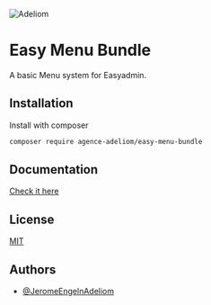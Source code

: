 
![Adeliom](https://adeliom.com/public/uploads/2017/09/Adeliom_logo.png)

# Easy Menu Bundle

A basic Menu system for Easyadmin.

## Installation

Install with composer

```bash
composer require agence-adeliom/easy-menu-bundle
```

## Documentation

[Check it here](doc/index.md)

## License

[MIT](https://choosealicense.com/licenses/mit/)


## Authors

- [@JeromeEngelnAdeliom](https://github.com/JeromeEngelnAdeliom)

  
